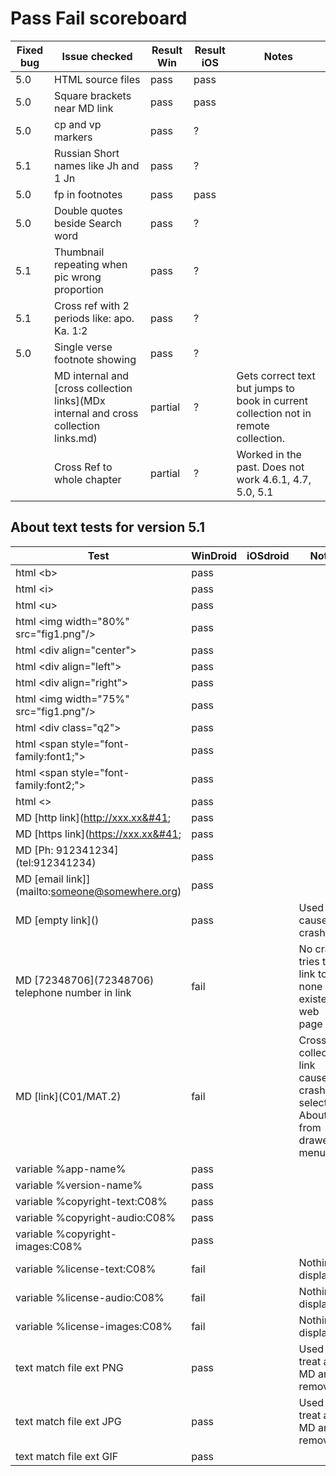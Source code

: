 # Pass Fail scoreboard

| Fixed bug | Issue checked | Result Win | Result iOS | Notes |
| --------| --------------| ------ | ---------------| ---|
| 5.0  | HTML source files| pass | pass | 
| 5.0  | Square brackets near MD link | pass | pass |
| 5.0  | cp and vp markers | pass | ? |
| 5.1  | Russian Short names like  Jh and 1 Jn | pass | ? |
| 5.0  | fp in footnotes | pass | pass |
| 5.0  | Double quotes beside Search word | pass | ? |
| 5.1  | Thumbnail repeating when pic wrong proportion | pass | ? |
| 5.1  | Cross ref with 2 periods like: apo. Ka. 1:2 | pass | ? |
| 5.0  | Single verse footnote showing | pass | ? |
|   | MD internal and [cross collection links](MDx internal and cross collection links.md) | partial | ? | Gets correct text but jumps to book in current collection not in remote collection.
|   | Cross Ref to whole chapter | partial | ? | Worked in the past. Does not work 4.6.1, 4.7, 5.0, 5.1

## About text tests for version 5.1

| Test | WinDroid | iOSdroid | Note | 
| ---  | ---      | ---      | ---  |
| html &lt;b&gt; | pass |  |  |  
| html &lt;i&gt; | pass |  |  | 
| html &lt;u&gt; | pass |  |  |
| html &lt;img width="80%" src="fig1.png"/&gt; | pass |  |  |
| html &lt;div align="center"&gt; | pass |  |  |
| html &lt;div align="left"&gt; | pass |  |  |
| html &lt;div align="right"&gt; | pass |  |  |
| html &lt;img width="75%" src="fig1.png"/&gt; | pass |  |  |
| html &lt;div class="q2"&gt; | pass |  |  |
| html &lt;span style="font-family:font1;"&gt; | pass |  |  |
| html &lt;span style="font-family:font2;"&gt; | pass |  |  |
| html &lt;&gt; | pass |  |  |
| MD [http link]&#40;http://xxx.xx&#41;  | pass |  |
| MD [https link]&#40;https://xxx.xx&#41;  | pass |  |
| MD [Ph: 912341234]&#40;tel:912341234&#41; | pass |  |
| MD [email link]]&#40;mailto:someone@somewhere.org&#41;  | pass |  |
| MD [empty link]&#40;&#41; | pass |  | Used to cause crash
| MD [72348706]&#40;72348706&#41; telephone number in link | fail |  | No crash, tries to link to none existent web page
| MD [link]&#40;C01/MAT.2&#41; | fail |  | Cross collection link causes crash on selecting About from drawer menu
| variable %app-name% | pass |  |
| variable %version-name% | pass |  |
| variable %copyright-text:C08% | pass |  |
| variable %copyright-audio:C08% | pass |  |
| variable %copyright-images:C08% | pass |  |
| variable %license-text:C08% | fail |  | Nothing displayed
| variable %license-audio:C08% | fail |  | Nothing displayed
| variable %license-images:C08% | fail |  | Nothing displayed
| text match file ext PNG | pass |  | Used to treat a MD and remove it |
| text match file ext JPG | pass |  | Used to treat a MD and remove it |
| text match file ext GIF | pass |  | |




